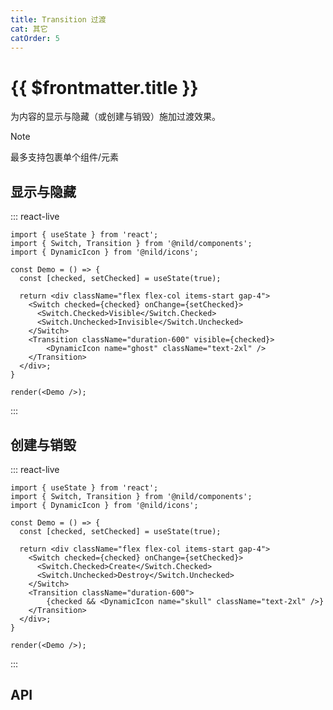 ```yaml
---
title: Transition 过渡
cat: 其它
catOrder: 5
---
```


# {{ $frontmatter.title }}

为内容的显示与隐藏（或创建与销毁）施加过渡效果。

> [!NOTE]
> 最多支持包裹单个组件/元素

## 显示与隐藏

::: react-live
```tsx
import { useState } from 'react';
import { Switch, Transition } from '@nild/components';
import { DynamicIcon } from '@nild/icons';

const Demo = () => {
  const [checked, setChecked] = useState(true);

  return <div className="flex flex-col items-start gap-4">
    <Switch checked={checked} onChange={setChecked}>
      <Switch.Checked>Visible</Switch.Checked>
      <Switch.Unchecked>Invisible</Switch.Unchecked>
    </Switch>
    <Transition className="duration-600" visible={checked}>
        <DynamicIcon name="ghost" className="text-2xl" />
    </Transition>
  </div>;
}

render(<Demo />);
```
:::

## 创建与销毁

::: react-live
```tsx
import { useState } from 'react';
import { Switch, Transition } from '@nild/components';
import { DynamicIcon } from '@nild/icons';

const Demo = () => {
  const [checked, setChecked] = useState(true);

  return <div className="flex flex-col items-start gap-4">
    <Switch checked={checked} onChange={setChecked}>
      <Switch.Checked>Create</Switch.Checked>
      <Switch.Unchecked>Destroy</Switch.Unchecked>
    </Switch>
    <Transition className="duration-600">
        {checked && <DynamicIcon name="skull" className="text-2xl" />}
    </Transition>
  </div>;
}

render(<Demo />);
```
:::

## API

<!--@include: ../../../../packages/components/src/transition/API.zh-CN.md-->
